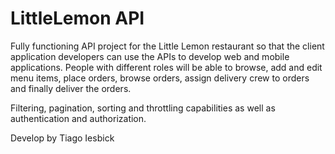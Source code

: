 # LittleLemon API

Fully functioning API project for the Little Lemon restaurant so that the client application developers can use the APIs to develop web and mobile applications. People with different roles will be able to browse, add and edit menu items, place orders, browse orders, assign delivery crew to orders and finally deliver the orders.

Filtering, pagination, sorting and throttling capabilities as well as authentication and authorization.

Develop by Tiago Iesbick 
